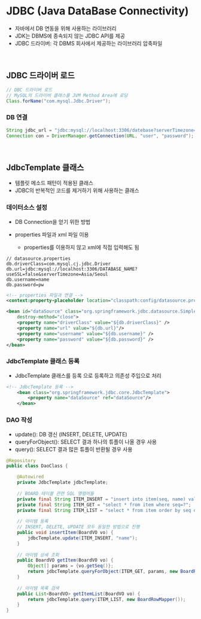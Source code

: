 # JDBC (Java DataBase Connectivity)

* 자바에서 DB 연동을 위해 사용하는 라이브러리 
* JDK는 DBMS에 종속되지 않는 JDBC API를 제공
* JDBC 드라이버: 각 DBMS 회사에서 제공하는 라이브러리 압축파일

<br>

## JDBC 드라이버 로드
```java
// DBC 드라이버 로드
// MySQL의 드라이버 클래스를 JVM Method Area에 로딩
Class.forName("com.mysql.Jdbc.Driver"); 
```

### DB 연결
```java
String jdbc_url = "jdbc:mysql://localhost:3306/datebase?serverTimezone=UTC";
Connection con = DriverManager.getConnection(URL, "user", "password");

```

<br>

## JdbcTemplate 클래스
* 템플릿 메소드 패턴이 적용된 클래스
* JDBC의 반복적인 코드를 제거하기 위해 사용하는 클래스

### 데이터소스 설정
* DB Connection을 얻기 위한 방법

* properties 파일과 xml 파일 이용
  * properties를 이용하지 않고 xml에 직접 입력해도 됨

```
// datasource.properties
db.driverClass=com.mysql.cj.jdbc.Driver
db.url=jdbc:mysql://localhost:3306/DATABASE_NAME?useSSL=false&serverTimezone=Asia/Seoul
db.username=name
db.password=pw
```

```xml
<!-- properties 파일과 연결 -->
<context:property-placeholder location="classpath:config/datasource.properties"/>

<bean id="dataSource" class="org.springframework.jdbc.datasource.SimpleDriverDataSource" 
    destroy-method="close">
    <property name="driverClass" value="${db.driverClass}" />
    <property name="url" value="${db.url}"/>
    <property name="username" value="${db.username}" />
    <property name="password" value="${db.password}" />
</bean>
```

### JdbcTemplate 클래스 등록
* JdbcTemplate 클래스를 등록 <bean>으로 등록하고 의존성 주입으로 처리

```xml
<!-- JdbcTemplate 등록 -->
	<bean class="org.springframework.jdbc.core.JdbcTemplate">
		<property name="dataSource" ref="dataSource"/>
	</bean>
```

### DAO 작성
* update(): DB 갱신 (INSERT, DELETE, UPDATE)
* queryForObject(): SELECT 결과 하나의 튜플이 나올 경우 사용
* query(): SELECT 결과 많은 튜플이 반환될 경우 사용

```java
@Repository
public class DaoClass {

	@Autowired
	private JdbcTemplate jdbcTemplate;
	
	// BOARD 테이블 관련 SQL 명령어들
	private final String ITEM_INSERT = "insert into item(seq, name) values((select nvl(max(seq), 0)+1 from item),?)";
	private final String ITEM_GET = "select * from item where seq=?";
	private final String ITEM_LIST = "select * from item order by seq desc";
	
	// 아이템 등록
    // INSERT, DELETE, UPDATE 모두 동일한 방법으로 진행
	public void insertItem(BoardVO vo) {
		jdbcTemplate.update(ITEM_INSERT, "name");
	}
	
	// 아이템 상세 조회
	public BoardVO getItem(BoardVO vo) {
		Object[] params = {vo.getSeq()};
		return jdbcTemplate.queryForObject(ITEM_GET, params, new BoardRowMapper());
	}
	
	// 아이템 목록 검색
	public List<BoardVO> getItemList(BoardVO vo) {
		return jdbcTemplate.query(ITEM_LIST, new BoardRowMapper());
	}
}
```

